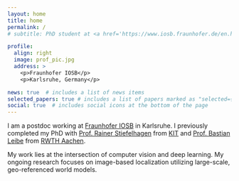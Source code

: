 ```yaml
---
layout: home
title: home
permalink: /
# subtitle: PhD student at <a href='https://www.iosb.fraunhofer.de/en.html'>Fraunhofer IOSB</a> and <a href='https://www.kit.edu/'>KIT</a>.

profile:
  align: right
  image: prof_pic.jpg
  address: >
    <p>Fraunhofer IOSB</p>
    <p>Karlsruhe, Germany</p>

news: true  # includes a list of news items
selected_papers: true # includes a list of papers marked as "selected={true}"
social: true  # includes social icons at the bottom of the page
---
```


I am a postdoc working at [Fraunhofer IOSB](https://www.iosb.fraunhofer.de/en.html) in Karlsruhe. I previously completed my PhD with [Prof. Rainer Stiefelhagen](https://cvhci.iar.kit.edu/people_596.php) from [KIT](https://www.kit.edu/) and [Prof. Bastian Leibe](https://www.vision.rwth-aachen.de/person/1/) from [RWTH Aachen](https://www.vision.rwth-aachen.de/).

My work lies at the intersection of computer vision and deep learning. My ongoing research focuses on image-based localization utilizing large-scale, geo-referenced world models.
